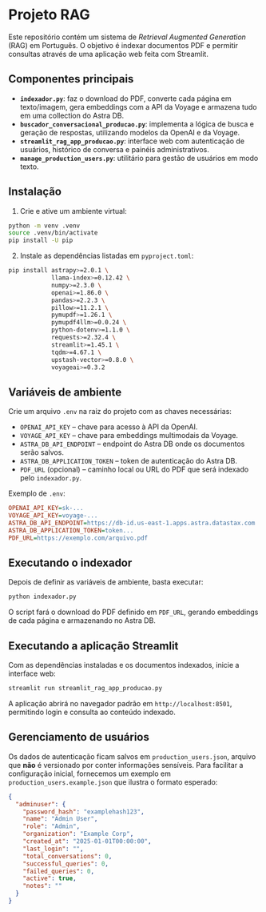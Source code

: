 # Projeto RAG

Este repositório contém um sistema de *Retrieval Augmented Generation* (RAG) em Português. O objetivo é indexar documentos PDF e permitir consultas através de uma aplicação web feita com Streamlit.

## Componentes principais

- **`indexador.py`**: faz o download do PDF, converte cada página em texto/imagem, gera embeddings com a API da Voyage e armazena tudo em uma collection do Astra DB.
- **`buscador_conversacional_producao.py`**: implementa a lógica de busca e geração de respostas, utilizando modelos da OpenAI e da Voyage.
- **`streamlit_rag_app_producao.py`**: interface web com autenticação de usuários, histórico de conversa e painéis administrativos.
- **`manage_production_users.py`**: utilitário para gestão de usuários em modo texto.

## Instalação

1. Crie e ative um ambiente virtual:

```bash
python -m venv .venv
source .venv/bin/activate
pip install -U pip
```

2. Instale as dependências listadas em `pyproject.toml`:

```bash
pip install astrapy>=2.0.1 \
            llama-index>=0.12.42 \
            numpy>=2.3.0 \
            openai>=1.86.0 \
            pandas>=2.2.3 \
            pillow>=11.2.1 \
            pymupdf>=1.26.1 \
            pymupdf4llm>=0.0.24 \
            python-dotenv>=1.1.0 \
            requests>=2.32.4 \
            streamlit>=1.45.1 \
            tqdm>=4.67.1 \
            upstash-vector>=0.8.0 \
            voyageai>=0.3.2
```

## Variáveis de ambiente

Crie um arquivo `.env` na raiz do projeto com as chaves necessárias:

- `OPENAI_API_KEY` &ndash; chave para acesso à API da OpenAI.
- `VOYAGE_API_KEY` &ndash; chave para embeddings multimodais da Voyage.
- `ASTRA_DB_API_ENDPOINT` &ndash; endpoint do Astra DB onde os documentos serão salvos.
- `ASTRA_DB_APPLICATION_TOKEN` &ndash; token de autenticação do Astra DB.
- `PDF_URL` (opcional) &ndash; caminho local ou URL do PDF que será indexado pelo `indexador.py`.

Exemplo de `.env`:

```ini
OPENAI_API_KEY=sk-...
VOYAGE_API_KEY=voyage-...
ASTRA_DB_API_ENDPOINT=https://db-id.us-east-1.apps.astra.datastax.com
ASTRA_DB_APPLICATION_TOKEN=token...
PDF_URL=https://exemplo.com/arquivo.pdf
```

## Executando o indexador

Depois de definir as variáveis de ambiente, basta executar:

```bash
python indexador.py
```

O script fará o download do PDF definido em `PDF_URL`, gerando embeddings de cada página e armazenando no Astra DB.

## Executando a aplicação Streamlit

Com as dependências instaladas e os documentos indexados, inicie a interface web:

```bash
streamlit run streamlit_rag_app_producao.py
```

A aplicação abrirá no navegador padrão em `http://localhost:8501`, permitindo login e consulta ao conteúdo indexado.

## Gerenciamento de usuários

Os dados de autenticação ficam salvos em `production_users.json`, arquivo que **não** é versionado por conter informações sensíveis. Para facilitar a configuração inicial, fornecemos um exemplo em `production_users.example.json` que ilustra o formato esperado:

```json
{
  "adminuser": {
    "password_hash": "examplehash123",
    "name": "Admin User",
    "role": "Admin",
    "organization": "Example Corp",
    "created_at": "2025-01-01T00:00:00",
    "last_login": "",
    "total_conversations": 0,
    "successful_queries": 0,
    "failed_queries": 0,
    "active": true,
    "notes": ""
  }
}
```

